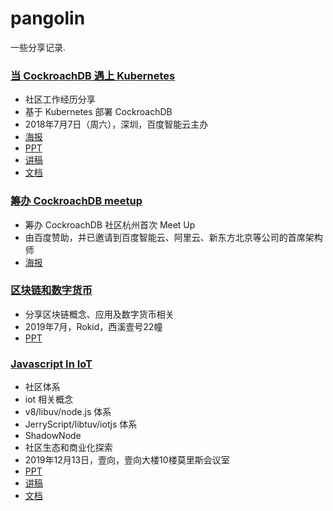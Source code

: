 # pangolin

一些分享记录.

### [当 CockroachDB 遇上 Kubernetes](./cockroachdb-shenzhen-2018-07/README.md)

* 社区工作经历分享
* 基于 Kubernetes 部署 CockroachDB
* 2018年7月7日（周六），深圳，百度智能云主办
* [海报](./cockroachdb-shenzhen-2018-07/playbill.jpeg)
* [PPT](./cockroachdb-shenzhen-2018-07/notePPT.pdf)
* [讲稿](./cockroachdb-shenzhen-2018-07/note.md)
* [文档](https://txiaozhe.github.io/2018/06/10/run-cockroachdb-in-kubernetes/)

### [筹办 CockroachDB meetup](./cockroachdb-meetup/README.md)

* 筹办 CockroachDB 社区杭州首次 Meet Up
* 由百度赞助，并已邀请到百度智能云、阿里云、新东方北京等公司的首席架构师
* [海报](./cockroachdb-meetup/playbill-for-community.jpeg)

### [区块链和数字货币](./blockchain-rokid-2019-07/README.md)

* 分享区块链概念、应用及数字货币相关
* 2019年7月，Rokid，西溪壹号22幢
* [PPT](./blockchain-rokid-2019-07/数字货币.pdf)

### [Javascript In IoT](./shadownode-eshine-2019-12/README.md)

* 社区体系
* iot 相关概念
* v8/libuv/node.js 体系
* JerryScript/libtuv/iotjs 体系
* ShadowNode
* 社区生态和商业化探索
* 2019年12月13日，壹向，壹向大楼10楼莫里斯会议室
* [PPT](./shadownode-eshine-2019-12/JavaScript-in-IoT.pdf)
* [讲稿](https://txiaozhe.github.io/2019/12/13/javascript-in-iot/)
* [文档](https://txiaozhe.github.io/2019/11/18/learning-jerryscript-design/)
